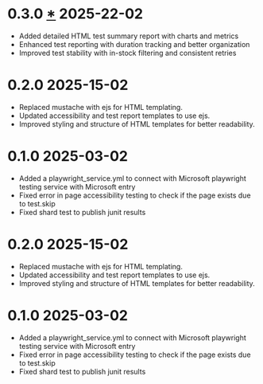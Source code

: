 # 0.3.0 [*](https://github.com/effiziente1/playwrightSample/pull/2) 2025-22-02

- Added detailed HTML test summary report with charts and metrics
- Enhanced test reporting with duration tracking and better organization
- Improved test stability with in-stock filtering and consistent retries

# 0.2.0 2025-15-02

- Replaced mustache with ejs for HTML templating.
- Updated accessibility and test report templates to use ejs.
- Improved styling and structure of HTML templates for better readability.

# 0.1.0 2025-03-02

- Added a playwright_service.yml to connect with Microsoft playwright testing service with Microsoft entry
- Fixed error in page accessibility testing to check if the page exists due to test.skip
- Fixed shard test to publish junit results

# 0.2.0 2025-15-02

- Replaced mustache with ejs for HTML templating.
- Updated accessibility and test report templates to use ejs.
- Improved styling and structure of HTML templates for better readability.

# 0.1.0 2025-03-02

- Added a playwright_service.yml to connect with Microsoft playwright testing service with Microsoft entry
- Fixed error in page accessibility testing to check if the page exists due to test.skip
- Fixed shard test to publish junit results
